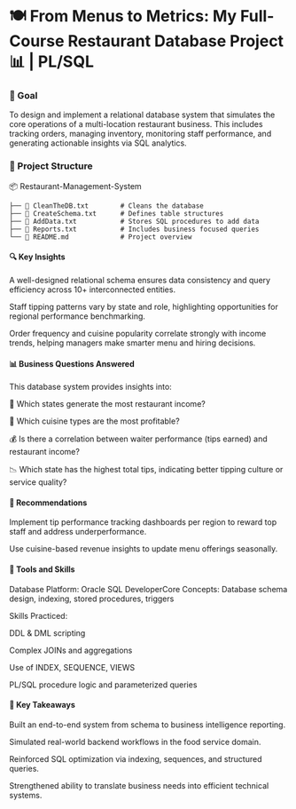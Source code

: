 # 🍽️ From Menus to Metrics: My Full-Course Restaurant Database Project 📊 | PL/SQL

### 🎯 Goal
To design and implement a relational database system that simulates the core operations of a multi-location restaurant business. This includes tracking orders, managing inventory, monitoring staff performance, and generating actionable insights via SQL analytics.


### 📁 Project Structure

📦 Restaurant-Management-System

```
├── 📜 CleanTheDB.txt        # Cleans the database
├── 📜 CreateSchema.txt      # Defines table structures
├── 📜 AddData.txt           # Stores SQL procedures to add data
├── 📜 Reports.txt           # Includes business focused queries
└── 📜 README.md             # Project overview
```

#### 🔍 Key Insights

A well-designed relational schema ensures data consistency and query efficiency across 10+ interconnected entities.

Staff tipping patterns vary by state and role, highlighting opportunities for regional performance benchmarking.

Order frequency and cuisine popularity correlate strongly with income trends, helping managers make smarter menu and hiring decisions.

#### 📊 Business Questions Answered

This database system provides insights into:

📍 Which states generate the most restaurant income?

🍕 Which cuisine types are the most profitable?

💰 Is there a correlation between waiter performance (tips earned) and restaurant income?

📉 Which state has the highest total tips, indicating better tipping culture or service quality?

#### 🎯 Recommendations

Implement tip performance tracking dashboards per region to reward top staff and address underperformance.

Use cuisine-based revenue insights to update menu offerings seasonally.

#### 🧰 Tools and Skills

Database Platform: Oracle SQL DeveloperCore Concepts: Database schema design, indexing, stored procedures, triggers

Skills Practiced:

DDL & DML scripting

Complex JOINs and aggregations

Use of INDEX, SEQUENCE, VIEWS

PL/SQL procedure logic and parameterized queries

#### 🚀 Key Takeaways

Built an end-to-end system from schema to business intelligence reporting.

Simulated real-world backend workflows in the food service domain.

Reinforced SQL optimization via indexing, sequences, and structured queries.

Strengthened ability to translate business needs into efficient technical systems.


